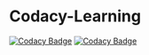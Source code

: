 # Codacy-Learning

[![Codacy Badge](https://api.codacy.com/project/badge/Grade/d498cf3a68a949b9a166250973ee7103)](https://app.codacy.com/gh/MaryNkoana01/Codacy-Learning?utm_source=github.com&utm_medium=referral&utm_content=MaryNkoana01/Codacy-Learning&utm_campaign=Badge_Grade)
[![Codacy Badge](https://app.codacy.com/project/badge/Grade/7743023a86234caba4707b497e3cd72e)](https://app.codacy.com/gh/MaryNkoana01/Codacy-Learning/dashboard?utm_source=gh&utm_medium=referral&utm_content=&utm_campaign=Badge_grade)
